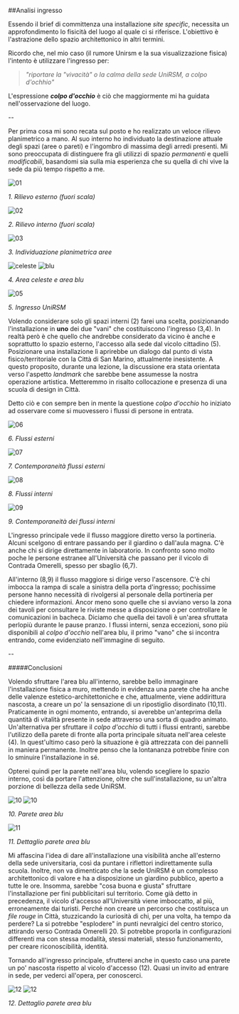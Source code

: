 ##Analisi ingresso

Essendo il brief di committenza una installazione _site specific_, 
necessita un approfondimento lo fisicità del luogo al quale ci si riferisce.
L'obiettivo è l'astrazione dello spazio architettonico in altri termini. 

Ricordo che, nel mio caso 
(il rumore Unirsm e la sua visualizzazione fisica) l'intento è utilizzare l'ingresso per:

> _"riportare la "vivacità" o la calma della sede UniRSM, a colpo d'ochhio"_

L'espressione **_colpo d'occhio_** è ciò che maggiormente mi ha guidata nell'osservazione del luogo.

--

Per prima cosa mi sono recata sul posto e ho realizzato un veloce rilievo planimetrico a mano. 
Al suo interno ho individuato la destinazione attuale degli spazi (aree o pareti) e l'ingombro di massima 
degli arredi presenti. Mi sono preoccupata di distinguere fra gli utilizzi di spazio _permanenti_ e 
quelli _modificabili_, basandomi sia sulla mia esperienza che su quella di chi vive la sede da più 
tempo rispetto a me.

![01](http://i.imgur.com/fUwF5tj.jpg?3)

_1. Rilievo esterno (fuori scala)_

![02](http://i.imgur.com/QW7tb0M.jpg?2)

_2. Rilievo interno (fuori scala)_

![03](http://i.imgur.com/5gpfRlF.jpg?2)

_3. Individuazione planimetrica aree_

![celeste](http://i.imgur.com/fWPHeZ8.jpg?1) ![blu](http://i.imgur.com/FVR7sHA.jpg?1) 

_4. Area celeste e area blu_

![05](http://i.imgur.com/Znao7xY.jpg?1)

_5. Ingresso UniRSM_

Volendo considerare solo gli spazi interni (2) farei una scelta, posizionando l'installazione in **uno** dei due "vani" che costituiscono l'ingresso (3,4). In realtà però è che quello che andrebbe considerato da vicino è anche e soprattutto lo spazio esterno, l'accesso alla sede dal vicolo cittadino (5). Posizionare una installazione lì aprirebbe un dialogo dal punto di vista fisico/territoriale con la Città di San Marino, attualmente inesistente. A questo proposito, durante una lezione, la discussione era stata orientata verso l'aspetto _landmark_ che sarebbe bene assumesse la nostra operazione artistica. Metteremmo in risalto collocazione e presenza di una scuola di design in Città.

Detto ciò e con sempre ben in mente la questione _colpo d'occhio_ ho iniziato ad osservare come si muovessero i flussi di persone in entrata.

![06](http://i.imgur.com/Tt63A6o.jpg?1)

_6. Flussi esterni_

![07](http://i.imgur.com/WYC3gcZ.jpg?2)

_7. Contemporaneità flussi esterni_

![08](http://i.imgur.com/bxTeRjB.jpg?2)

_8. Flussi interni_

![09](http://i.imgur.com/mP4Zvhc.jpg?2)

_9. Contemporaneità dei flussi interni_


L'ingresso principale vede il flusso maggiore diretto verso la portineria. Alcuni scelgono di entrare passando per il 
giardino o dall'aula magna. C'è anche chi si dirige direttamente in laboratorio. In confronto sono molto poche le persone estranee all'Università che passano per il vicolo di Contrada Omerelli, spesso per sbaglio (6,7).

All'interno (8,9) il flusso maggiore si dirige verso l'ascensore. C'è chi imbocca la rampa di scale a sinistra della porta d'ingresso; pochissime persone hanno necessità di rivolgersi al personale della portineria per chiedere informazioni. Ancor meno sono quelle che si avviano verso la zona dei tavoli per consultare le riviste messe a disposizione o per controllare le comunicazioni in bacheca. Diciamo che quella dei tavoli è un'area sfruttata perlopiù durante le pause pranzo. I flussi interni, senza eccezioni, sono più disponibili al _colpo d'occhio_ nell'area blu, il primo "vano" che si incontra entrando, come evidenziato nell'immagine di seguito. 

--

#####Conclusioni

Volendo sfruttare l'area blu all'interno, sarebbe bello immaginare l'installazione fisica a muro, mettendo in evidenza una parete che ha anche delle valenze estetico-architettoniche e che, attualmente, viene addirittura nascosta, a creare un po' la sensazione di un ripostiglio disordinato (10,11). Praticamente in ogni momento, entrando, si averebbe un'anteprima della quantità di vitalità presente in sede attraverso una sorta di quadro animato. Un'alternativa per sfruttare il _colpo d'occhio_ di tutti i flussi entranti, sarebbe l'utilizzo della parete di fronte alla porta principale situata nell'area celeste (4). In quest'ultimo caso però la situazione è già attrezzata con dei pannelli in maniera permanente. Inoltre penso che la lontananza potrebbe finire con lo sminuire l'installazione in sé.

Opterei quindi per la parete nell'area blu, volendo scegliere lo spazio interno, così da portare l'attenzione, 
oltre che sull'installazione, su un'altra porzione di bellezza della sede UniRSM.

![10](http://i.imgur.com/lBegNEN.jpg?1) ![10](http://i.imgur.com/Cv6KKnR.jpg?1) 

_10. Parete area blu_

![11](http://i.imgur.com/kbgdyrs.jpg?1)

_11. Dettaglio parete area blu_

Mi affascina l'idea di dare all'installazione una visibilità anche all'esterno della sede universitaria, così da puntare i riflettori indirettamente sulla scuola. Inoltre, non va dimenticato che la sede UniRSM è un complesso architettonico di valore e ha a disposizione un giardino pubblico, aperto a tutte le ore. Insomma, sarebbe "cosa buona e giusta" sfruttare l'installazione per fini pubblicitari sul territorio. Come già detto in precedenza, il vicolo d'accesso all'Università viene imboccatto, al più, erroneamente dai turisti. Perché non creare un percorso che costituisca un _file rouge_ in Città, stuzzicando la curiosità di chi, per una volta, ha tempo da perdere? La si potrebbe "esplodere" in punti nevralgici del centro storico, attirando verso Contrada Omerelli 20. Si potrebbe proporla in configurazioni differenti ma con stessa modalità, stessi materiali, stesso funzionamento, per creare riconoscibilità, identità. 

Tornando all'ingresso principale, sfrutterei anche in questo caso una parete un po' nascosta rispetto al vicolo d'accesso (12). Quasi un invito ad entrare in sede, per vederci all'opera, per conoscerci.

![12](http://i.imgur.com/FZLsYLP.jpg?1) ![12](http://i.imgur.com/TjuTeGl.jpg?1) 

_12. Dettaglio parete area blu_


